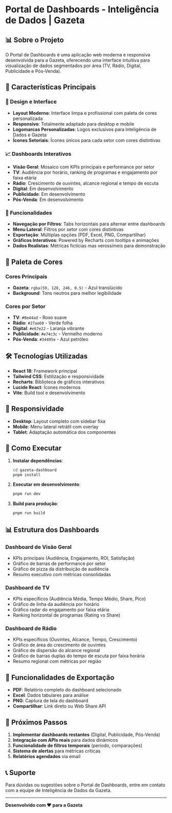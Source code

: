 # Portal de Dashboards - Inteligência de Dados | Gazeta

## 📊 Sobre o Projeto

O Portal de Dashboards é uma aplicação web moderna e responsiva desenvolvida para a Gazeta, oferecendo uma interface intuitiva para visualização de dados segmentados por área (TV, Rádio, Digital, Publicidade e Pós-Venda).

## 🎯 Características Principais

### 🎨 Design e Interface
- **Layout Moderno**: Interface limpa e profissional com paleta de cores personalizada
- **Responsivo**: Totalmente adaptado para desktop e mobile
- **Logomarcas Personalizadas**: Logos exclusivos para Inteligência de Dados e Gazeta
- **Ícones Setoriais**: Ícones únicos para cada setor com cores distintivas

### 📈 Dashboards Interativos
- **Visão Geral**: Mosaico com KPIs principais e performance por setor
- **TV**: Audiência por horário, ranking de programas e engajamento por faixa etária
- **Rádio**: Crescimento de ouvintes, alcance regional e tempo de escuta
- **Digital**: Em desenvolvimento
- **Publicidade**: Em desenvolvimento  
- **Pós-Venda**: Em desenvolvimento

### 🔧 Funcionalidades
- **Navegação por Filtros**: Tabs horizontais para alternar entre dashboards
- **Menu Lateral**: Filtros por setor com cores distintivas
- **Exportação**: Múltiplas opções (PDF, Excel, PNG, Compartilhar)
- **Gráficos Interativos**: Powered by Recharts com tooltips e animações
- **Dados Realistas**: Métricas fictícias mas verossímeis para demonstração

## 🎨 Paleta de Cores

### Cores Principais
- **Gazeta**: `rgba(59, 128, 246, 0.5)` - Azul translúcido
- **Background**: Tons neutros para melhor legibilidade

### Cores por Setor
- **TV**: `#8e44ad` - Roxo suave
- **Rádio**: `#27ae60` - Verde folha  
- **Digital**: `#e67e22` - Laranja vibrante
- **Publicidade**: `#e74c3c` - Vermelho moderno
- **Pós-Venda**: `#34495e` - Azul petróleo

## 🛠️ Tecnologias Utilizadas

- **React 18**: Framework principal
- **Tailwind CSS**: Estilização e responsividade
- **Recharts**: Biblioteca de gráficos interativos
- **Lucide React**: Ícones modernos
- **Vite**: Build tool e desenvolvimento

## 📱 Responsividade

- **Desktop**: Layout completo com sidebar fixa
- **Mobile**: Menu lateral retrátil com overlay
- **Tablet**: Adaptação automática dos componentes

## 🚀 Como Executar

1. **Instalar dependências**:
   ```bash
   cd gazeta-dashboard
   pnpm install
   ```

2. **Executar em desenvolvimento**:
   ```bash
   pnpm run dev
   ```

3. **Build para produção**:
   ```bash
   pnpm run build
   ```

## 📊 Estrutura dos Dashboards

### Dashboard de Visão Geral
- KPIs principais (Audiência, Engajamento, ROI, Satisfação)
- Gráfico de barras de performance por setor
- Gráfico de pizza da distribuição de audiência
- Resumo executivo com métricas consolidadas

### Dashboard de TV
- KPIs específicos (Audiência Média, Tempo Médio, Share, Pico)
- Gráfico de linha da audiência por horário
- Gráfico radar do engajamento por faixa etária
- Ranking horizontal de programas (Rating vs Share)

### Dashboard de Rádio
- KPIs específicos (Ouvintes, Alcance, Tempo, Crescimento)
- Gráfico de área do crescimento de ouvintes
- Gráfico de dispersão do alcance regional
- Gráfico de barras duplas do tempo de escuta por faixa horária
- Resumo regional com métricas por região

## 🔄 Funcionalidades de Exportação

- **PDF**: Relatório completo do dashboard selecionado
- **Excel**: Dados tabulares para análise
- **PNG**: Captura de tela do dashboard
- **Compartilhar**: Link direto ou Web Share API

## 🎯 Próximos Passos

1. **Implementar dashboards restantes** (Digital, Publicidade, Pós-Venda)
2. **Integração com APIs reais** para dados dinâmicos
3. **Funcionalidade de filtros temporais** (período, comparações)
4. **Sistema de alertas** para métricas críticas
5. **Relatórios agendados** via email

## 📞 Suporte

Para dúvidas ou sugestões sobre o Portal de Dashboards, entre em contato com a equipe de Inteligência de Dados da Gazeta.

---

**Desenvolvido com ❤️ para a Gazeta**

